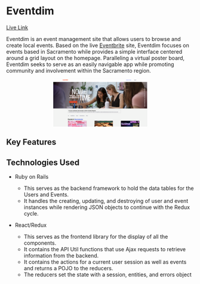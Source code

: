 # Eventdim


[Live Link](https://eventdim.herokuapp.com/#/)

Eventdim is an event management site that allows users to browse and create local events. Based on the live [Eventbrite](https://www.eventbrite.com/) site, Eventdim focuses on events based in Sacramento while provides a simple interface centered around a grid layout on the homepage. Paralleling a virtual poster board, Eventdim seeks to serve as an easily navigable app while promoting community and involvement within the Sacramento region.

<img src="https://github.com/justinneyugn/Eventdim_Project/blob/main/app/assets/images/preview_pic.png" style="display: block;
  margin-left: auto;
  margin-right: auto;
  width: 50%;">

## Key Features


## Technologies Used

* Ruby on Rails
   * This serves as the backend framework to hold the data tables for the Users and Events.
   * It handles the creating, updating, and destroying of user and event instances while rendering JSON objects to continue with the Redux cycle.

* React/Redux
   * This serves as the frontend library for the display of all the components.
   * It contains the API Util functions that use Ajax requests to retrieve information from the backend.
   * It contains the actions for a current user session as well as events and returns a POJO to the reducers.
   * The reducers set the state with a session, entities, and errors object
